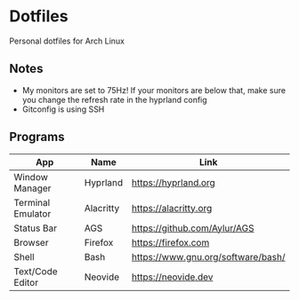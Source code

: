 # Dotfiles
Personal dotfiles for Arch Linux

## Notes
 - My monitors are set to 75Hz! If your monitors are below that, make sure you change the refresh rate in the hyprland config
 - Gitconfig is using SSH
## Programs
| **App**           | **Name**  | **Link**                           |
|-------------------|-----------|------------------------------------|
| Window Manager    | Hyprland  | https://hyprland.org               |
| Terminal Emulator | Alacritty | https://alacritty.org              |
| Status Bar        | AGS       | https://github.com/Aylur/AGS       |
| Browser           | Firefox   | https://firefox.com                |
| Shell             | Bash      | https://www.gnu.org/software/bash/ |
| Text/Code Editor  | Neovide   |  https://neovide.dev               |
